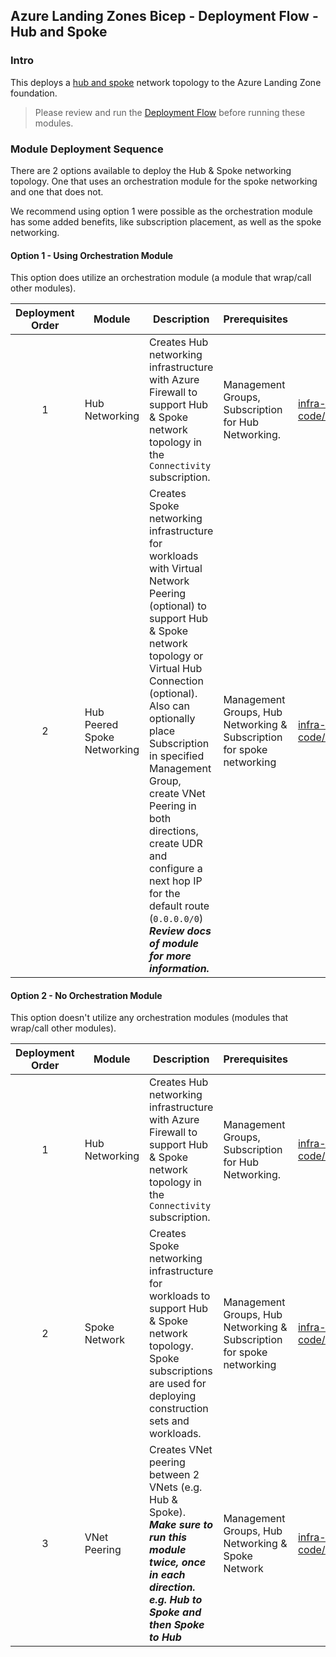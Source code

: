 <!-- markdownlint-disable -->
## Azure Landing Zones Bicep - Deployment Flow - Hub and Spoke
<!-- markdownlint-restore -->

### Intro

This deploys a [hub and spoke](https://docs.microsoft.com/en-us/azure/architecture/reference-architectures/hybrid-networking/hub-spoke) network topology to the Azure Landing Zone foundation.

> Please review and run the [Deployment Flow](https://github.com/Evilazaro/ALZ-Bicep/wiki/DeploymentFlow) before running these modules.

### Module Deployment Sequence

There are 2 options available to deploy the Hub & Spoke networking topology. One that uses an orchestration module for the spoke networking and one that does not.

We recommend using option 1 were possible as the orchestration module has some added benefits, like subscription placement, as well as the spoke networking.

#### Option 1 - Using Orchestration Module

This option does utilize an orchestration module (a module that wrap/call other modules).

| Deployment Order | Module                      | Description                                                                                                                                                                                                                                                                                                                                                                                                            | Prerequisites                                                         | Module Documentation                                                                                                                              |
| :--------------: | --------------------------- | ---------------------------------------------------------------------------------------------------------------------------------------------------------------------------------------------------------------------------------------------------------------------------------------------------------------------------------------------------------------------------------------------------------------------- | --------------------------------------------------------------------- | ------------------------------------------------------------------------------------------------------------------------------------------------- |
|        1         | Hub Networking              | Creates Hub networking infrastructure with Azure Firewall to support Hub & Spoke network topology in the `Connectivity` subscription.                                                                                                                                                                                                                                                                                  | Management Groups, Subscription for Hub Networking.                   | [infra-as-code/bicep/modules/hubNetworking](https://github.com/Evilazaro/ALZ-Bicep/tree/main/infra-as-code/bicep/modules/hubNetworking)               |
|        2         | Hub Peered Spoke Networking | Creates Spoke networking infrastructure for workloads with Virtual Network Peering (optional) to support Hub & Spoke network topology or Virtual Hub Connection (optional). Also can optionally place Subscription in specified Management Group, create VNet Peering in both directions, create UDR and configure a next hop IP for the default route (`0.0.0.0/0`) ***Review docs of module for more information.*** | Management Groups, Hub Networking & Subscription for spoke networking | [infra-as-code/bicep/orchestration/hubPeeredSpoke](https://github.com/Evilazaro/ALZ-Bicep/tree/main/infra-as-code/bicep/orchestration/hubPeeredSpoke) |

#### Option 2 - No Orchestration Module

This option doesn't utilize any orchestration modules (modules that wrap/call other modules).

| Deployment Order | Module         | Description                                                                                                                                                                 | Prerequisites                                                         | Module Documentation                                                                                                                    |
| :--------------: | -------------- | --------------------------------------------------------------------------------------------------------------------------------------------------------------------------- | --------------------------------------------------------------------- | --------------------------------------------------------------------------------------------------------------------------------------- |
|        1         | Hub Networking | Creates Hub networking infrastructure with Azure Firewall to support Hub & Spoke network topology in the `Connectivity` subscription.                                       | Management Groups, Subscription for Hub Networking.                   | [infra-as-code/bicep/modules/hubNetworking](https://github.com/Evilazaro/ALZ-Bicep/tree/main/infra-as-code/bicep/modules/hubNetworking)     |
|        2         | Spoke Network  | Creates Spoke networking infrastructure for workloads to support Hub & Spoke network topology.  Spoke subscriptions are used for deploying construction sets and workloads. | Management Groups, Hub Networking & Subscription for spoke networking | [infra-as-code/bicep/modules/spokeNetworking](https://github.com/Evilazaro/ALZ-Bicep/tree/main/infra-as-code/bicep/modules/spokeNetworking) |
|        3         | VNet Peering   | Creates VNet peering between 2 VNets (e.g. Hub & Spoke). ***Make sure to run this module twice, once in each direction. e.g. Hub to Spoke and then Spoke to Hub***          | Management Groups, Hub Networking & Spoke Network                     | [infra-as-code/bicep/modules/vnetPeering](https://github.com/Evilazaro/ALZ-Bicep/tree/main/infra-as-code/bicep/modules/vnetPeering)         |
